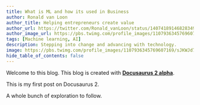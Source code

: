 ```yaml
---
title: What is ML and how its used in Business
author: Ronald van Loon
author_title: Helping entrepreneurs create value
author_url: https://twitter.com/Ronald_vanLoon/status/1407418914682834945
author_image_url: https://pbs.twimg.com/profile_images/1107936345769607169/sJKWJd7g_400x400.png
tags: [Machine learning, AI]
description: Stepping into change and advancing with technology.
image: https://pbs.twimg.com/profile_images/1107936345769607169/sJKWJd7g_400x400.png
hide_table_of_contents: false
---
```


Welcome to this blog. This blog is created with [**Docusaurus 2 alpha**](https://docusaurus.io/).

<!--truncate-->

This is my first post on Docusaurus 2.

A whole bunch of exploration to follow.
